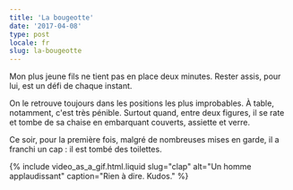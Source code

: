 ```yaml
---
title: 'La bougeotte'
date: '2017-04-08'
type: post
locale: fr
slug: la-bougeotte
---
```


Mon plus jeune fils ne tient pas en place deux minutes. Rester assis, pour lui, est un défi de chaque instant.

<!-- more -->

On le retrouve toujours dans les positions les plus improbables. À table, notamment, c'est très pénible. Surtout quand, entre deux figures, il se rate et tombe de sa chaise en embarquant couverts, assiette et verre.

Ce soir, pour la première fois, malgré de nombreuses mises en garde, il a franchi un cap : il est tombé des toilettes.

{% include video_as_a_gif.html.liquid
slug="clap"
alt="Un homme applaudissant"
caption="Rien à dire. Kudos."
%}
